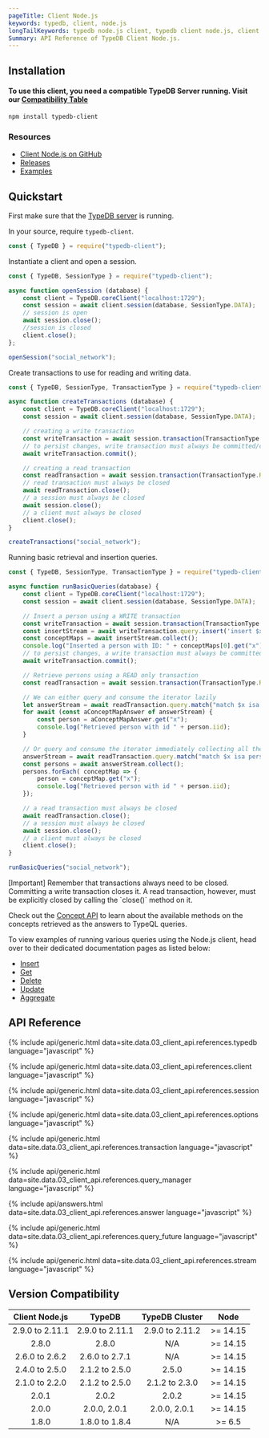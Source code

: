 ```yaml
---
pageTitle: Client Node.js
keywords: typedb, client, node.js
longTailKeywords: typedb node.js client, typedb client node.js, client node.js, python node.js
Summary: API Reference of TypeDB Client Node.js.
---
```


## Installation

#### To use this client, you need a compatible TypeDB Server running. Visit our [Compatibility Table](#version-compatibility)


```
npm install typedb-client
```

### Resources

- [Client Node.js on GitHub](https://github.com/vaticle/typedb-client-nodejs)
- [Releases](https://github.com/vaticle/typedb-client-nodejs/releases)
- [Examples](https://github.com/vaticle/typedb-examples)

## Quickstart
First make sure that the [TypeDB server](/docs/typedb/install-and-run#start-the-typedb-server) is running.

In your source, require `typedb-client`.

<!-- test-example socialNetworkNodejsClientA.js -->
```javascript
const { TypeDB } = require("typedb-client");
```

Instantiate a client and open a session.

<!-- test-example socialNetworkNodejsClientB.js -->
```javascript
const { TypeDB, SessionType } = require("typedb-client");

async function openSession (database) {
	const client = TypeDB.coreClient("localhost:1729");
	const session = await client.session(database, SessionType.DATA);
	// session is open
	await session.close();
	//session is closed
	client.close();
};

openSession("social_network");
```

Create transactions to use for reading and writing data.

<!-- test-example socialNetworkNodejsClientC.js -->
```javascript
const { TypeDB, SessionType, TransactionType } = require("typedb-client");

async function createTransactions (database) {
	const client = TypeDB.coreClient("localhost:1729");
	const session = await client.session(database, SessionType.DATA);

	// creating a write transaction
	const writeTransaction = await session.transaction(TransactionType.WRITE); // write transaction is open
	// to persist changes, write transaction must always be committed/closed
	await writeTransaction.commit();

	// creating a read transaction
	const readTransaction = await session.transaction(TransactionType.READ); // read transaction is open
	// read transaction must always be closed
	await readTransaction.close();
	// a session must always be closed
	await session.close();
	// a client must always be closed
	client.close();
}

createTransactions("social_network");
```

Running basic retrieval and insertion queries.

<!-- test-example socialNetworkNodejsClientD.js -->
```javascript
const { TypeDB, SessionType, TransactionType } = require("typedb-client");

async function runBasicQueries(database) {
	const client = TypeDB.coreClient("localhost:1729");
	const session = await client.session(database, SessionType.DATA);

	// Insert a person using a WRITE transaction
	const writeTransaction = await session.transaction(TransactionType.WRITE);
	const insertStream = await writeTransaction.query.insert('insert $x isa person, has email "x@email.com";');
	const conceptMaps = await insertStream.collect();
	console.log("Inserted a person with ID: " + conceptMaps[0].get("x").iid);
	// to persist changes, a write transaction must always be committed (closed)
	await writeTransaction.commit();

	// Retrieve persons using a READ only transaction
	const readTransaction = await session.transaction(TransactionType.READ);

	// We can either query and consume the iterator lazily
	let answerStream = await readTransaction.query.match("match $x isa person; get $x; limit 10;");
	for await (const aConceptMapAnswer of answerStream) {
		const person = aConceptMapAnswer.get("x");
		console.log("Retrieved person with id " + person.iid);
	}

	// Or query and consume the iterator immediately collecting all the results
	answerStream = await readTransaction.query.match("match $x isa person; get $x; limit 10;");
	const persons = await answerStream.collect();
	persons.forEach( conceptMap => {
        person = conceptMap.get("x");
        console.log("Retrieved person with id " + person.iid);
    });

	// a read transaction must always be closed
	await readTransaction.close();
	// a session must always be closed
	await session.close();
	// a client must always be closed
	client.close();
}

runBasicQueries("social_network");
```

<div class="note">
[Important]
Remember that transactions always need to be closed. Committing a write transaction closes it. A read transaction, however, must be explicitly closed by calling the `close()` method on it.
</div>

Check out the [Concept API](../04-concept-api/00-overview.md) to learn about the available methods on the concepts retrieved as the answers to TypeQL queries.

To view examples of running various queries using the Node.js client, head over to their dedicated documentation pages as listed below:
- [Insert](../11-query/03-insert-query.md)
- [Get](../11-query/02-get-query.md)
- [Delete](../11-query/04-delete-query.md)
- [Update](../11-query/05-update-query.md)
- [Aggregate](../11-query/06-aggregate-query.md)

## API Reference

{% include api/generic.html data=site.data.03_client_api.references.typedb language="javascript" %}

{% include api/generic.html data=site.data.03_client_api.references.client language="javascript" %}

{% include api/generic.html data=site.data.03_client_api.references.session language="javascript" %}

{% include api/generic.html data=site.data.03_client_api.references.options language="javascript" %}

{% include api/generic.html data=site.data.03_client_api.references.transaction language="javascript" %}

{% include api/generic.html data=site.data.03_client_api.references.query_manager language="javascript" %}

{% include api/answers.html data=site.data.03_client_api.references.answer language="javascript" %}

{% include api/generic.html data=site.data.03_client_api.references.query_future language="javascript" %}

{% include api/generic.html data=site.data.03_client_api.references.stream language="javascript" %}


## Version Compatibility

| Client Node.js  |     TypeDB      | TypeDB Cluster  |   Node    |
|:---------------:|:---------------:|:---------------:|:---------:|
| 2.9.0 to 2.11.1 | 2.9.0 to 2.11.1 | 2.9.0 to 2.11.2 | \>= 14.15 |
|      2.8.0      |      2.8.0      |       N/A       | \>= 14.15 |
| 2.6.0 to 2.6.2  | 2.6.0 to 2.7.1  |       N/A       | \>= 14.15 |
| 2.4.0 to 2.5.0  | 2.1.2 to 2.5.0  |      2.5.0      | \>= 14.15 |
| 2.1.0 to 2.2.0  | 2.1.2 to 2.5.0  | 2.1.2 to 2.3.0  | \>= 14.15 |
|      2.0.1      |      2.0.2      |      2.0.2      | \>= 14.15 |
|      2.0.0      |  2.0.0, 2.0.1   |  2.0.0, 2.0.1   | \>= 14.15 |
|      1.8.0      | 1.8.0 to 1.8.4  |       N/A       |  \>= 6.5  |

